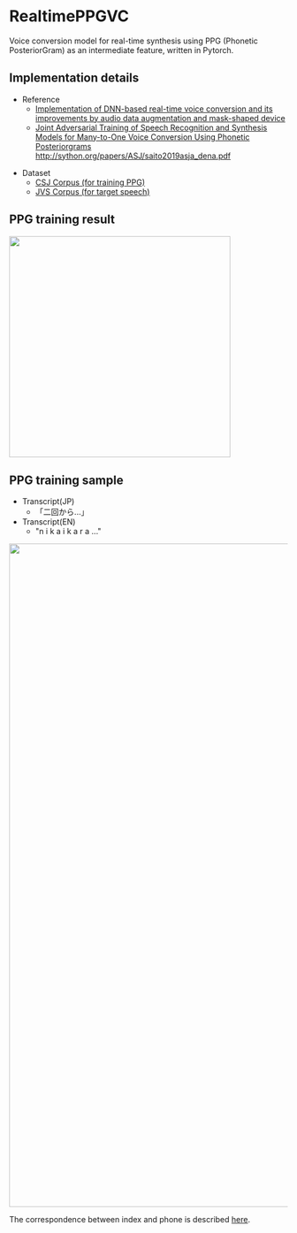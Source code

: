 # RealtimePPGVC

Voice conversion model for real-time synthesis using PPG (Phonetic PosteriorGram) as an intermediate feature, written in Pytorch.

## Implementation details
* Reference
  *  [Implementation of DNN-based real-time voice conversion and its
improvements by audio data augmentation and mask-shaped device](https://www.isca-speech.org/archive/pdfs/ssw_2019/arakawa19_ssw.pdf) 
  * [Joint Adversarial Training of Speech Recognition and Synthesis
Models for Many-to-One Voice Conversion Using Phonetic
Posteriorgrams](https://www.jstage.jst.go.jp/article/transinf/E103.D/9/E103.D_2019EDP7297/_pdf/-char/en) 
http://sython.org/papers/ASJ/saito2019asja_dena.pdf
<!-- * 参考リンク（参考文献2のリアルタイム実装解説記事）  
https://engineer.dena.com/posts/2020.03/voice-conversion-for-entertainment/
* 参考リンク（リアルタイムVC解説記事）  
https://blog.hiroshiba.jp/realtime-yukarin-introduction/ -->
* Dataset
  * [CSJ Corpus (for training PPG)](https://pj.ninjal.ac.jp/corpus_center/csj/)  
  * [JVS Corpus (for target speech)](https://sites.google.com/site/shinnosuketakamichi/research-topics/jvs_corpus)  
<!-- * モデル
  * マルチフレーム入力＋feed-forwardで音声認識が動けばそれを用いる（恐らく一番Latencyが少ない）  
  * feed-forwardでなく1D-CNNを用いる
  * 余裕があれば、https://arxiv.org/pdf/1811.06621.pdf にあるStreaming RNN-Tを用いる -->

## PPG training result
<img src="https://user-images.githubusercontent.com/25415810/109280313-34060200-785e-11eb-8279-8eef5c738330.png" width="400px">

## PPG training sample
* Transcript(JP)
  * 「二回から...」
* Transcript(EN)
  * "n i k a i k a r a ..."  
<img src="https://user-images.githubusercontent.com/25415810/109280300-2ea8b780-785e-11eb-9085-776201644f36.png" width="1200px">

The correspondence between index and phone is described [here](/utils/phone2num.py).

<!-- ## VC音声サンプル(ベースライン)
https://drive.google.com/drive/folders/1EYnLiFi--erwxPRzNRpuI1AAjfAScyxs?usp=sharing -->
